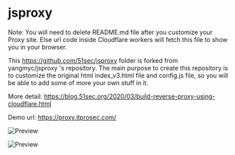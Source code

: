 # jsproxy

Note: You will need to delete README.md file after you customize your Proxy site. Else url code inside Cloudflare workers will fetch this file to show you in your browser. 

This https://github.com/51sec/jsproxy folder is forked from  yangmyc/jsproxy 's repository. 
The main purpose to create this repository is to customize the original html index_v3.html file and config.js file, so you will be able to add some of more your own stuff in it. 


More detail: https://blog.51sec.org/2020/03/build-reverse-proxy-using-cloudflare.html


Demo url:  https://proxy.itprosec.com/

![Preview](https://photos.51sec.org/file/test1-51sec/2021/10/chrome_ZSnUeoqkrz.png)

![Preview](https://photos.51sec.org/file/test1-51sec/2021/10/chrome_RQXmuOhN3j.png)
